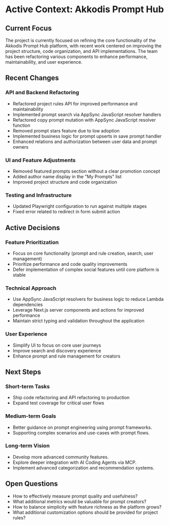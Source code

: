 # Active Context: Akkodis Prompt Hub

## Current Focus

The project is currently focused on refining the core functionality of the Akkodis Prompt Hub platform, with recent work centered on improving the project structure, code organization, and API implementations. The team has been refactoring various components to enhance performance, maintainability, and user experience.

## Recent Changes

### API and Backend Refactoring

- Refactored project rules API for improved performance and maintainability
- Implemented prompt search via AppSync JavaScript resolver handlers
- Refactored copy prompt mutation with AppSync JavaScript resolver function
- Removed prompt stars feature due to low adoption
- Implemented business logic for prompt upserts in save prompt handler
- Enhanced relations and authorization between user data and prompt owners

### UI and Feature Adjustments

- Removed featured prompts section without a clear promotion concept
- Added author name display in the "My Prompts" list
- Improved project structure and code organization

### Testing and Infrastructure

- Updated Playwright configuration to run against multiple stages
- Fixed error related to redirect in form submit action

## Active Decisions

### Feature Prioritization

- Focus on core functionality (prompt and rule creation, search, user management)
- Prioritize performance and code quality improvements
- Defer implementation of complex social features until core platform is stable

### Technical Approach

- Use AppSync JavaScript resolvers for business logic to reduce Lambda dependencies
- Leverage Next.js server components and actions for improved performance
- Maintain strict typing and validation throughout the application

### User Experience

- Simplify UI to focus on core user journeys
- Improve search and discovery experience
- Enhance prompt and rule management for creators

## Next Steps

### Short-term Tasks

- Ship code refactoring and API refactoring to production
- Expand test coverage for critical user flows

### Medium-term Goals

- Better guidance on prompt engineering using prompt frameworks.
- Supporting complex scenarios and use-cases with prompt flows.

### Long-term Vision

- Develop more advanced community features.
- Explore deeper integration with AI Coding Agents via MCP.
- Implement advanced categorization and recommendation systems.

## Open Questions

- How to effectively measure prompt quality and usefulness?
- What additional metrics would be valuable for prompt creators?
- How to balance simplicity with feature richness as the platform grows?
- What additional customization options should be provided for project rules?
